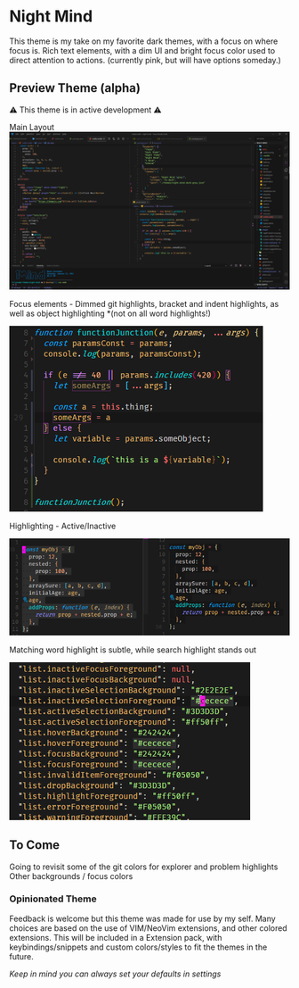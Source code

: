 # Night Mind

This theme is my take on my favorite dark themes, with a focus on where focus is. Rich text elements, with a dim UI and bright focus color used to direct attention to actions. (currently pink, but will have options someday.)

## Preview Theme (alpha)

⚠ This theme is in active development ⚠

Main Layout
![](https://raw.githubusercontent.com/b1m1nd/night-mind-theme/develop/images/screen-main.png)

Focus elements - Dimmed git highlights, bracket and indent highlights, as well as object highlighting \*(not on all word highlights!)

![](https://raw.githubusercontent.com/b1m1nd/night-mind-theme/develop/images/screen-editor-focus.png)

Highlighting - Active/Inactive

![](https://raw.githubusercontent.com/b1m1nd/night-mind-theme/develop/images/screen-selection.png)

Matching word highlight is subtle, while search highlight stands out

![](https://raw.githubusercontent.com/b1m1nd/night-mind-theme/develop/images/screen-highlight.gif)

## To Come

Going to revisit some of the git colors for explorer and problem highlights
Other backgrounds / focus colors

### Opinionated Theme

Feedback is welcome but this theme was made for use by my self. Many choices are based on the use of VIM/NeoVim extensions, and other colored extensions. This will be included in a Extension pack, with keybindings/snippets and custom colors/styles to fit the themes in the future.

_Keep in mind you can always set your defaults in settings_
